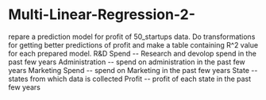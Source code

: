 # Multi-Linear-Regression-2-
repare a prediction model for profit of 50_startups data. Do transformations for getting better predictions of profit and make a table containing R^2 value for each prepared model.  R&amp;D Spend -- Research and devolop spend in the past few years Administration -- spend on administration in the past few years Marketing Spend -- spend on Marketing in the past few years State -- states from which data is collected Profit  -- profit of each state in the past few years
